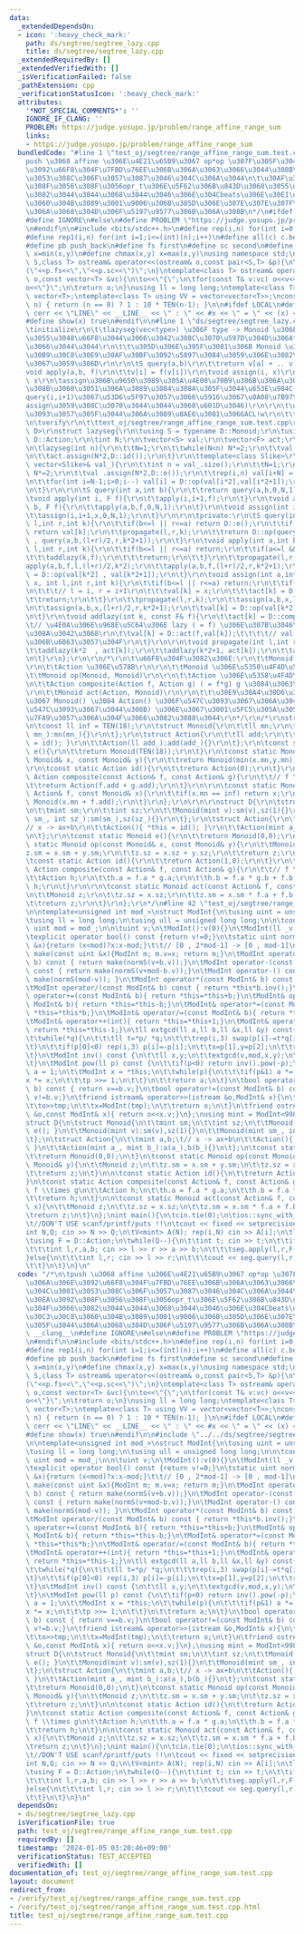 ```yaml
---
data:
  _extendedDependsOn:
  - icon: ':heavy_check_mark:'
    path: ds/segtree/segtree_lazy.cpp
    title: ds/segtree/segtree_lazy.cpp
  _extendedRequiredBy: []
  _extendedVerifiedWith: []
  _isVerificationFailed: false
  _pathExtension: cpp
  _verificationStatusIcon: ':heavy_check_mark:'
  attributes:
    '*NOT_SPECIAL_COMMENTS*': ''
    IGNORE_IF_CLANG: ''
    PROBLEM: https://judge.yosupo.jp/problem/range_affine_range_sum
    links:
    - https://judge.yosupo.jp/problem/range_affine_range_sum
  bundledCode: "#line 1 \"test_oj/segtree/range_affine_range_sum.test.cpp\"\n/*\n\t\
    push \u3068 affine \u306E\u4E21\u65B9\u3067 op*op \u307F\u305F\u3044\u306A\u306E\
    \u3092\u66F8\u304F\u7FBD\u76EE\u306B\u306A\u3063\u3066\u3044\u308B\u304C\u3001\
    \u3053\u308C\u306F\u3057\u3087\u3046\u304C\u306A\u3044\n\t\u30AF\u30A8\u30EA\u3092\
    \u308F\u3056\u308F\u3056opr_t\u306E\u5F62\u306B\u843D\u3068\u3055\u306A\u304F\u3066\
    \u3082\u3044\u3044\u3068\u3044\u3046\u306E\u304Cbeats\u306E\u30E1\u30EA\u30C3\u30C8\
    \u3060\u304B\u3089\u3001\u9006\u306B\u305D\u306E\u307E\u307E\u307F\u305F\u3044\
    \u306A\u3068\u304D\u306F\u5197\u9577\u306B\u306A\u308B\n*/\n#ifdef __clang__\n\
    #define IGNORE\n#else\n#define PROBLEM \"https://judge.yosupo.jp/problem/range_affine_range_sum\"\
    \n#endif\n\n#include <bits/stdc++.h>\n#define rep(i,n) for(int i=0;i<(int)(n);i++)\n\
    #define rep1(i,n) for(int i=1;i<=(int)(n);i++)\n#define all(c) c.begin(),c.end()\n\
    #define pb push_back\n#define fs first\n#define sc second\n#define chmin(x,y)\
    \ x=min(x,y)\n#define chmax(x,y) x=max(x,y)\nusing namespace std;\ntemplate<class\
    \ S,class T> ostream& operator<<(ostream& o,const pair<S,T> &p){\n\treturn o<<\"\
    (\"<<p.fs<<\",\"<<p.sc<<\")\";\n}\ntemplate<class T> ostream& operator<<(ostream&\
    \ o,const vector<T> &vc){\n\to<<\"{\";\n\tfor(const T& v:vc) o<<v<<\",\";\n\t\
    o<<\"}\";\n\treturn o;\n}\nusing ll = long long;\ntemplate<class T> using V =\
    \ vector<T>;\ntemplate<class T> using VV = vector<vector<T>>;\nconstexpr ll TEN(int\
    \ n) { return (n == 0) ? 1 : 10 * TEN(n-1); }\n\n#ifdef LOCAL\n#define show(x)\
    \ cerr << \"LINE\" << __LINE__ << \" : \" << #x << \" = \" << (x) << endl\n#else\n\
    #define show(x) true\n#endif\n\n#line 1 \"ds/segtree/segtree_lazy.cpp\"\n/*\r\n\
    \tinitialize\r\n\t\tlazyseg(vec<type>) \u306F type -> Monoid \u306E\u5909\u63DB\
    \u3055\u3048\u66F8\u3044\u3066\u3042\u308C\u3070\u597D\u304D\u306Atype\u4F7F\u3063\
    \u3066\u3044\u3044\r\n\t\t\u305D\u306E\u305F\u3081\u306B Monoid \u306E\u30B3\u30F3\
    \u30B9\u30C8\u30E9\u30AF\u30BF\u3092\u5897\u3084\u3059\u306E\u3082\u3042\u308A\
    \u3067\u3059\u306D\r\n\r\n\tS query(a,b)\r\n\t\treturn v[a] + .. v[b-1]\r\n\t\
    void apply(a,b, f)\r\n\t\tv[i] = f(v[i])\r\n\tvoid assign(i, x)\r\n\t\tv[i] =\
    \ x\r\n\tassign\u306B\u9650\u3089\u305A\u4E00\u70B9\u306B\u306A\u306B\u304B\u3059\
    \u308B\u3060\u3051\u306A\u3089\u3084\u308A\u305F\u3044\u653E\u984C(\u307E\u3042\
    query(i,i+1)\u3067\u53D6\u5F97\u3057\u3066\u5916\u3067\u8A08\u7B97\u3057\u3066\
    assign\u3059\u308C\u3070\u3044\u3044\u3068\u601D\u3046)\r\n\r\n\t\u306B\u3076\u305F\
    \u3093\u3057\u305F\u3044\u306A\u3089\u8AE6\u3081\u3066ACL!w\r\n\t\thttps://atcoder.github.io/ac-library/master/document_ja/lazysegtree.html\r\
    \n\tverify\r\n\t\ttest_oj/segtree/range_affine_range_sum.test.cpp\r\n*/\r\ntemplate<class\
    \ D>\r\nstruct lazyseg{\r\n\tusing S = typename D::Monoid;\r\n\tusing F = typename\
    \ D::Action;\r\n\tint N;\r\n\tvector<S> val;\r\n\tvector<F> act;\r\n\tlazyseg(){}\r\
    \n\tlazyseg(int n){\r\n\t\tN=1;\r\n\t\twhile(N<n) N*=2;\r\n\t\tval.assign(N*2,D::e());\r\
    \n\t\tact.assign(N*2,D::id());\r\n\t}\r\n\ttemplate<class Slike>\r\n\tlazyseg(const\
    \ vector<Slike>& val_){\r\n\t\tint n = val_.size();\r\n\t\tN=1;\r\n\t\twhile(N<n)\
    \ N*=2;\r\n\t\tval .assign(N*2,D::e());\r\n\t\trep(i,n) val[i+N] = S(val_[i]);\r\
    \n\t\tfor(int i=N-1;i>0;i--) val[i] = D::op(val[i*2],val[i*2+1]);\r\n\t\tact.assign(N*2,D::id());\r\
    \n\t}\r\n\r\n\tS query(int a,int b){\r\n\t\treturn query(a,b,0,N,1);\r\n\t}\r\n\
    \tvoid apply(int i, F f){\r\n\t\tapply(i,i+1,f);\r\n\t}\r\n\tvoid apply(int a,int\
    \ b, F f){\r\n\t\tapply(a,b,f,0,N,1);\r\n\t}\r\n\tvoid assign(int i, S x){\r\n\
    \t\tassign(i,i+1,x,0,N,1);\r\n\t}\r\n\r\n\tprivate:\r\n\tS query(int a,int b,int\
    \ l,int r,int k){\r\n\t\tif(b<=l || r<=a) return D::e();\r\n\t\tif(a<=l && r<=b)\
    \ return val[k];\r\n\t\tpropagate(l,r,k);\r\n\t\treturn D::op(query(a,b,l,(l+r)/2,k*2)\
    \ , query(a,b,(l+r)/2,r,k*2+1));\r\n\t}\r\n\tvoid apply(int a,int b,const F& f,int\
    \ l,int r,int k){\r\n\t\tif(b<=l || r<=a) return;\r\n\t\tif(a<=l && r<=b){\r\n\
    \t\t\taddlazy(k,f);\r\n\t\t\treturn;\r\n\t\t}\r\n\t\tpropagate(l,r,k);\r\n\t\t\
    apply(a,b,f,l,(l+r)/2,k*2);\r\n\t\tapply(a,b,f,(l+r)/2,r,k*2+1);\r\n\t\tval[k]\
    \ = D::op(val[k*2] , val[k*2+1]);\r\n\t}\r\n\tvoid assign(int a,int b,const S&\
    \ x, int l,int r,int k){\r\n\t\tif(b<=l || r<=a) return;\r\n\t\tif(a<=l && r<=b){\r\
    \n\t\t\t// l = i, r = i+1\r\n\t\t\tval[k] = x;\r\n\t\t\tact[k] = D::id();\r\n\t\
    \t\treturn;\r\n\t\t}\r\n\t\tpropagate(l,r,k);\r\n\t\tassign(a,b,x,l,(l+r)/2,k*2);\r\
    \n\t\tassign(a,b,x,(l+r)/2,r,k*2+1);\r\n\t\tval[k] = D::op(val[k*2] , val[k*2+1]);\r\
    \n\t}\r\n\tvoid addlazy(int k, const F& f){\r\n\t\tact[k] = D::composite(f,act[k]);\t\
    \t// \u4E0A\u306E\u968E\u5C64\u306E lazy ( = f) \u306E\u307B\u3046\u304C\u3088\
    \u308A\u3042\u3068\r\n\t\tval[k] = D::act(f,val[k]);\t\t\t\t// val \u306F\u5E38\
    \u306B\u6B63\u3057\u304F\r\n\t}\r\n\r\n\tvoid propagate(int l,int r,int k){\r\n\
    \t\taddlazy(k*2  , act[k]);\r\n\t\taddlazy(k*2+1, act[k]);\r\n\t\tact[k] = D::id();\r\
    \n\t}\r\n};\r\n\r\n/*\r\n\t\u66F8\u304F\u3082\u306E:\r\n\t\tMonoid \u306E\u578B\
    \r\n\t\tAction \u306E\u578B\r\n\r\n\t\tMonoid \u306E\u5358\u4F4D\u5143 e()\r\n\
    \t\tMonoid op(Monoid, Monoid)\r\n\r\n\t\tAction \u306E\u5358\u4F4D\u5143 id()\r\
    \n\t\tAction composite(Action f, Action g) ( = f*g) g \u3084\u3063\u3066 f\r\n\
    \r\n\t\tMonoid act(Action, Monoid)\r\n\r\n\t\t\u30E9\u30A4\u30D6\u30E9\u30EA\u5185\
    \u3067 Monoid() \u3084 Action() \u306F\u547C\u3093\u3067\u306A\u3044(e\u3084id\u3092\
    \u547C\u3093\u3067\u3044\u308B) \u306E\u3067\u3001\u5FC5\u305A\u3057\u3082\u5B9A\
    \u7FA9\u3057\u306A\u304F\u3066\u3082\u3088\u3044\r\n*/\r\n/*\r\nstruct StarrySky{\r\
    \n\tconst ll inf = TEN(18);\r\n\tstruct Monoid{\r\n\t\tll mn;\r\n\t\tMonoid(ll\
    \ mn_):mn(mn_){}\r\n\t};\r\n\tstruct Action{\r\n\t\tll add;\r\n\t\tAction(){ *this\
    \ = id(); }\r\n\t\tAction(ll add_):add(add_){}\r\n\t};\r\n\tconst static Monoid\
    \ e(){\r\n\t\treturn Monoid(TEN(18));\r\n\t}\r\n\tconst static Monoid op(const\
    \ Monoid& x, const Monoid& y){\r\n\t\treturn Monoid(min(x.mn,y.mn));\r\n\t}\r\n\
    \r\n\tconst static Action id(){\r\n\t\treturn Action(0);\r\n\t}\r\n\tconst static\
    \ Action composite(const Action& f, const Action& g){\r\n\t\t// f \\times g\r\n\
    \t\treturn Action(f.add + g.add);\r\n\t}\r\n\r\n\tconst static Monoid act(const\
    \ Action& f, const Monoid& x){\r\n\t\tif(x.mn == inf) return x;\r\n\t\treturn\
    \ Monoid(x.mn + f.add);\r\n\t}\r\n};\r\n\r\n\r\nstruct D{\r\n\tstruct Monoid{\r\
    \n\t\tmint sm;\r\n\t\tint sz;\r\n\t\tMonoid(mint v):sm(v),sz(1){}\r\n\t\tMonoid(mint\
    \ sm_, int sz_):sm(sm_),sz(sz_){}\r\n\t};\r\n\tstruct Action{\r\n\t\tmint a,b;\t\
    // x -> ax+b\r\n\t\tAction(){ *this = id(); }\r\n\t\tAction(mint a_, mint b_):a(a_),b(b_){}\r\
    \n\t};\r\n\tconst static Monoid e(){\r\n\t\treturn Monoid(0,0);\r\n\t}\r\n\tconst\
    \ static Monoid op(const Monoid& x, const Monoid& y){\r\n\t\tMonoid z;\r\n\t\t\
    z.sm = x.sm + y.sm;\r\n\t\tz.sz = x.sz + y.sz;\r\n\t\treturn z;\r\n\t}\r\n\r\n\
    \tconst static Action id(){\r\n\t\treturn Action(1,0);\r\n\t}\r\n\tconst static\
    \ Action composite(const Action& f, const Action& g){\r\n\t\t// f \\times g\r\n\
    \t\tAction h;\r\n\t\th.a = f.a * g.a;\r\n\t\th.b = f.a * g.b + f.b;\r\n\t\treturn\
    \ h;\r\n\t}\r\n\r\n\tconst static Monoid act(const Action& f, const Monoid& x){\r\
    \n\t\tMonoid z;\r\n\t\tz.sz = x.sz;\r\n\t\tz.sm = x.sm * f.a + f.b * x.sz;\r\n\
    \t\treturn z;\r\n\t}\r\n};\r\n*/\n#line 42 \"test_oj/segtree/range_affine_range_sum.test.cpp\"\
    \n\ntemplate<unsigned int mod_>\nstruct ModInt{\n\tusing uint = unsigned int;\n\
    \tusing ll = long long;\n\tusing ull = unsigned long long;\n\n\tconstexpr static\
    \ uint mod = mod_;\n\n\tuint v;\n\tModInt():v(0){}\n\tModInt(ll _v):v(normS(_v%mod+mod)){}\n\
    \texplicit operator bool() const {return v!=0;}\n\tstatic uint normS(const uint\
    \ &x){return (x<mod)?x:x-mod;}\t\t// [0 , 2*mod-1] -> [0 , mod-1]\n\tstatic ModInt\
    \ make(const uint &x){ModInt m; m.v=x; return m;}\n\tModInt operator+(const ModInt&\
    \ b) const { return make(normS(v+b.v));}\n\tModInt operator-(const ModInt& b)\
    \ const { return make(normS(v+mod-b.v));}\n\tModInt operator-() const { return\
    \ make(normS(mod-v)); }\n\tModInt operator*(const ModInt& b) const { return make((ull)v*b.v%mod);}\n\
    \tModInt operator/(const ModInt& b) const { return *this*b.inv();}\n\tModInt&\
    \ operator+=(const ModInt& b){ return *this=*this+b;}\n\tModInt& operator-=(const\
    \ ModInt& b){ return *this=*this-b;}\n\tModInt& operator*=(const ModInt& b){ return\
    \ *this=*this*b;}\n\tModInt& operator/=(const ModInt& b){ return *this=*this/b;}\n\
    \tModInt& operator++(int){ return *this=*this+1;}\n\tModInt& operator--(int){\
    \ return *this=*this-1;}\n\tll extgcd(ll a,ll b,ll &x,ll &y) const{\n\t\tll p[]={a,1,0},q[]={b,0,1};\n\
    \t\twhile(*q){\n\t\t\tll t=*p/ *q;\n\t\t\trep(i,3) swap(p[i]-=t*q[i],q[i]);\n\t\
    \t}\n\t\tif(p[0]<0) rep(i,3) p[i]=-p[i];\n\t\tx=p[1],y=p[2];\n\t\treturn p[0];\n\
    \t}\n\tModInt inv() const {\n\t\tll x,y;\n\t\textgcd(v,mod,x,y);\n\t\treturn make(normS(x+mod));\n\
    \t}\n\tModInt pow(ll p) const {\n\t\tif(p<0) return inv().pow(-p);\n\t\tModInt\
    \ a = 1;\n\t\tModInt x = *this;\n\t\twhile(p){\n\t\t\tif(p&1) a *= x;\n\t\t\t\
    x *= x;\n\t\t\tp >>= 1;\n\t\t}\n\t\treturn a;\n\t}\n\tbool operator==(const ModInt&\
    \ b) const { return v==b.v;}\n\tbool operator!=(const ModInt& b) const { return\
    \ v!=b.v;}\n\tfriend istream& operator>>(istream &o,ModInt& x){\n\t\tll tmp;\n\
    \t\to>>tmp;\n\t\tx=ModInt(tmp);\n\t\treturn o;\n\t}\n\tfriend ostream& operator<<(ostream\
    \ &o,const ModInt& x){ return o<<x.v;}\n};\nusing mint = ModInt<998244353>;\n\n\
    struct D{\n\tstruct Monoid{\n\t\tmint sm;\n\t\tint sz;\n\t\tMonoid(){ *this =\
    \ e(); }\n\t\tMonoid(mint v):sm(v),sz(1){}\n\t\tMonoid(mint sm_, int sz_):sm(sm_),sz(sz_){}\n\
    \t};\n\tstruct Action{\n\t\tmint a,b;\t// x -> ax+b\n\t\tAction(){ *this = id();\
    \ }\n\t\tAction(mint a_, mint b_):a(a_),b(b_){}\n\t};\n\tconst static Monoid e(){\n\
    \t\treturn Monoid(0,0);\n\t}\n\tconst static Monoid op(const Monoid& x, const\
    \ Monoid& y){\n\t\tMonoid z;\n\t\tz.sm = x.sm + y.sm;\n\t\tz.sz = x.sz + y.sz;\n\
    \t\treturn z;\n\t}\n\n\tconst static Action id(){\n\t\treturn Action(1,0);\n\t\
    }\n\tconst static Action composite(const Action& f, const Action& g){\n\t\t//\
    \ f \\times g\n\t\tAction h;\n\t\th.a = f.a * g.a;\n\t\th.b = f.a * g.b + f.b;\n\
    \t\treturn h;\n\t}\n\n\tconst static Monoid act(const Action& f, const Monoid&\
    \ x){\n\t\tMonoid z;\n\t\tz.sz = x.sz;\n\t\tz.sm = x.sm * f.a + f.b * x.sz;\n\t\
    \treturn z;\n\t}\n};\nint main(){\n\tcin.tie(0);\n\tios::sync_with_stdio(false);\t\
    \t//DON'T USE scanf/printf/puts !!\n\tcout << fixed << setprecision(20);\n\n\t\
    int N,Q; cin >> N >> Q;\n\tV<mint> A(N); rep(i,N) cin >> A[i];\n\tlazyseg<D> seg(A);\n\
    \tusing F = D::Action;\n\twhile(Q--){\n\t\tint t; cin >> t;\n\t\tif(t == 0){\n\
    \t\t\tint l,r,a,b; cin >> l >> r >> a >> b;\n\t\t\tseg.apply(l,r,F(a,b));\n\t\t\
    }else{\n\t\t\tint l,r; cin >> l >> r;\n\t\t\tcout << seg.query(l,r).sm << endl;\n\
    \t\t}\n\t}\n}\n"
  code: "/*\n\tpush \u3068 affine \u306E\u4E21\u65B9\u3067 op*op \u307F\u305F\u3044\
    \u306A\u306E\u3092\u66F8\u304F\u7FBD\u76EE\u306B\u306A\u3063\u3066\u3044\u308B\
    \u304C\u3001\u3053\u308C\u306F\u3057\u3087\u3046\u304C\u306A\u3044\n\t\u30AF\u30A8\
    \u30EA\u3092\u308F\u3056\u308F\u3056opr_t\u306E\u5F62\u306B\u843D\u3068\u3055\u306A\
    \u304F\u3066\u3082\u3044\u3044\u3068\u3044\u3046\u306E\u304Cbeats\u306E\u30E1\u30EA\
    \u30C3\u30C8\u3060\u304B\u3089\u3001\u9006\u306B\u305D\u306E\u307E\u307E\u307F\
    \u305F\u3044\u306A\u3068\u304D\u306F\u5197\u9577\u306B\u306A\u308B\n*/\n#ifdef\
    \ __clang__\n#define IGNORE\n#else\n#define PROBLEM \"https://judge.yosupo.jp/problem/range_affine_range_sum\"\
    \n#endif\n\n#include <bits/stdc++.h>\n#define rep(i,n) for(int i=0;i<(int)(n);i++)\n\
    #define rep1(i,n) for(int i=1;i<=(int)(n);i++)\n#define all(c) c.begin(),c.end()\n\
    #define pb push_back\n#define fs first\n#define sc second\n#define chmin(x,y)\
    \ x=min(x,y)\n#define chmax(x,y) x=max(x,y)\nusing namespace std;\ntemplate<class\
    \ S,class T> ostream& operator<<(ostream& o,const pair<S,T> &p){\n\treturn o<<\"\
    (\"<<p.fs<<\",\"<<p.sc<<\")\";\n}\ntemplate<class T> ostream& operator<<(ostream&\
    \ o,const vector<T> &vc){\n\to<<\"{\";\n\tfor(const T& v:vc) o<<v<<\",\";\n\t\
    o<<\"}\";\n\treturn o;\n}\nusing ll = long long;\ntemplate<class T> using V =\
    \ vector<T>;\ntemplate<class T> using VV = vector<vector<T>>;\nconstexpr ll TEN(int\
    \ n) { return (n == 0) ? 1 : 10 * TEN(n-1); }\n\n#ifdef LOCAL\n#define show(x)\
    \ cerr << \"LINE\" << __LINE__ << \" : \" << #x << \" = \" << (x) << endl\n#else\n\
    #define show(x) true\n#endif\n\n#include \"../../ds/segtree/segtree_lazy.cpp\"\
    \n\ntemplate<unsigned int mod_>\nstruct ModInt{\n\tusing uint = unsigned int;\n\
    \tusing ll = long long;\n\tusing ull = unsigned long long;\n\n\tconstexpr static\
    \ uint mod = mod_;\n\n\tuint v;\n\tModInt():v(0){}\n\tModInt(ll _v):v(normS(_v%mod+mod)){}\n\
    \texplicit operator bool() const {return v!=0;}\n\tstatic uint normS(const uint\
    \ &x){return (x<mod)?x:x-mod;}\t\t// [0 , 2*mod-1] -> [0 , mod-1]\n\tstatic ModInt\
    \ make(const uint &x){ModInt m; m.v=x; return m;}\n\tModInt operator+(const ModInt&\
    \ b) const { return make(normS(v+b.v));}\n\tModInt operator-(const ModInt& b)\
    \ const { return make(normS(v+mod-b.v));}\n\tModInt operator-() const { return\
    \ make(normS(mod-v)); }\n\tModInt operator*(const ModInt& b) const { return make((ull)v*b.v%mod);}\n\
    \tModInt operator/(const ModInt& b) const { return *this*b.inv();}\n\tModInt&\
    \ operator+=(const ModInt& b){ return *this=*this+b;}\n\tModInt& operator-=(const\
    \ ModInt& b){ return *this=*this-b;}\n\tModInt& operator*=(const ModInt& b){ return\
    \ *this=*this*b;}\n\tModInt& operator/=(const ModInt& b){ return *this=*this/b;}\n\
    \tModInt& operator++(int){ return *this=*this+1;}\n\tModInt& operator--(int){\
    \ return *this=*this-1;}\n\tll extgcd(ll a,ll b,ll &x,ll &y) const{\n\t\tll p[]={a,1,0},q[]={b,0,1};\n\
    \t\twhile(*q){\n\t\t\tll t=*p/ *q;\n\t\t\trep(i,3) swap(p[i]-=t*q[i],q[i]);\n\t\
    \t}\n\t\tif(p[0]<0) rep(i,3) p[i]=-p[i];\n\t\tx=p[1],y=p[2];\n\t\treturn p[0];\n\
    \t}\n\tModInt inv() const {\n\t\tll x,y;\n\t\textgcd(v,mod,x,y);\n\t\treturn make(normS(x+mod));\n\
    \t}\n\tModInt pow(ll p) const {\n\t\tif(p<0) return inv().pow(-p);\n\t\tModInt\
    \ a = 1;\n\t\tModInt x = *this;\n\t\twhile(p){\n\t\t\tif(p&1) a *= x;\n\t\t\t\
    x *= x;\n\t\t\tp >>= 1;\n\t\t}\n\t\treturn a;\n\t}\n\tbool operator==(const ModInt&\
    \ b) const { return v==b.v;}\n\tbool operator!=(const ModInt& b) const { return\
    \ v!=b.v;}\n\tfriend istream& operator>>(istream &o,ModInt& x){\n\t\tll tmp;\n\
    \t\to>>tmp;\n\t\tx=ModInt(tmp);\n\t\treturn o;\n\t}\n\tfriend ostream& operator<<(ostream\
    \ &o,const ModInt& x){ return o<<x.v;}\n};\nusing mint = ModInt<998244353>;\n\n\
    struct D{\n\tstruct Monoid{\n\t\tmint sm;\n\t\tint sz;\n\t\tMonoid(){ *this =\
    \ e(); }\n\t\tMonoid(mint v):sm(v),sz(1){}\n\t\tMonoid(mint sm_, int sz_):sm(sm_),sz(sz_){}\n\
    \t};\n\tstruct Action{\n\t\tmint a,b;\t// x -> ax+b\n\t\tAction(){ *this = id();\
    \ }\n\t\tAction(mint a_, mint b_):a(a_),b(b_){}\n\t};\n\tconst static Monoid e(){\n\
    \t\treturn Monoid(0,0);\n\t}\n\tconst static Monoid op(const Monoid& x, const\
    \ Monoid& y){\n\t\tMonoid z;\n\t\tz.sm = x.sm + y.sm;\n\t\tz.sz = x.sz + y.sz;\n\
    \t\treturn z;\n\t}\n\n\tconst static Action id(){\n\t\treturn Action(1,0);\n\t\
    }\n\tconst static Action composite(const Action& f, const Action& g){\n\t\t//\
    \ f \\times g\n\t\tAction h;\n\t\th.a = f.a * g.a;\n\t\th.b = f.a * g.b + f.b;\n\
    \t\treturn h;\n\t}\n\n\tconst static Monoid act(const Action& f, const Monoid&\
    \ x){\n\t\tMonoid z;\n\t\tz.sz = x.sz;\n\t\tz.sm = x.sm * f.a + f.b * x.sz;\n\t\
    \treturn z;\n\t}\n};\nint main(){\n\tcin.tie(0);\n\tios::sync_with_stdio(false);\t\
    \t//DON'T USE scanf/printf/puts !!\n\tcout << fixed << setprecision(20);\n\n\t\
    int N,Q; cin >> N >> Q;\n\tV<mint> A(N); rep(i,N) cin >> A[i];\n\tlazyseg<D> seg(A);\n\
    \tusing F = D::Action;\n\twhile(Q--){\n\t\tint t; cin >> t;\n\t\tif(t == 0){\n\
    \t\t\tint l,r,a,b; cin >> l >> r >> a >> b;\n\t\t\tseg.apply(l,r,F(a,b));\n\t\t\
    }else{\n\t\t\tint l,r; cin >> l >> r;\n\t\t\tcout << seg.query(l,r).sm << endl;\n\
    \t\t}\n\t}\n}\n"
  dependsOn:
  - ds/segtree/segtree_lazy.cpp
  isVerificationFile: true
  path: test_oj/segtree/range_affine_range_sum.test.cpp
  requiredBy: []
  timestamp: '2024-01-05 03:20:46+09:00'
  verificationStatus: TEST_ACCEPTED
  verifiedWith: []
documentation_of: test_oj/segtree/range_affine_range_sum.test.cpp
layout: document
redirect_from:
- /verify/test_oj/segtree/range_affine_range_sum.test.cpp
- /verify/test_oj/segtree/range_affine_range_sum.test.cpp.html
title: test_oj/segtree/range_affine_range_sum.test.cpp
---
```

